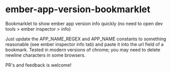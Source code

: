 # ember-app-version-bookmarklet
Bookmarklet to show ember app version info quickly (no need to open dev tools > ember inspector > info)

Just update the APP_NAME_REGEX and APP_NAME constants to something reasonable (see ember inspector info tab) and paste it into the url field of a bookmark. Tested in modern versions of chrome; you may need to delete newline characters in some browsers.

PR's and feedback is welcome!
